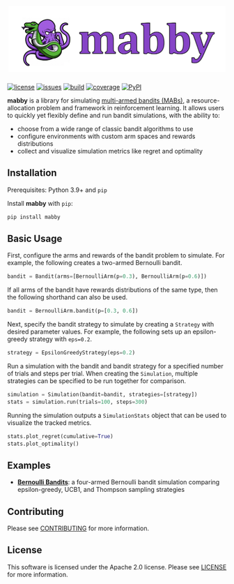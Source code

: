 <h1 align="center">
<img src="https://raw.githubusercontent.com/ew2664/mabby/main/assets/mabby-logo-title.png" width="500">
</h1>

[![license](https://img.shields.io/github/license/ew2664/mabby)](https://github.com/ew2664/mabby/blob/main/LICENSE)
[![issues](https://img.shields.io/github/issues/ew2664/mabby)](https://github.com/ew2664/mabby/issues)
[![build](https://img.shields.io/github/actions/workflow/status/ew2664/mabby/ci.yml)](https://github.com/ew2664/mabby/actions/workflows/ci.yml)
[![coverage](https://coveralls.io/repos/github/ew2664/mabby/badge.svg)](https://coveralls.io/github/ew2664/mabby)
[![PyPI](https://img.shields.io/pypi/v/mabby)](https://pypi.org/project/mabby/)

**mabby** is a library for simulating [multi-armed bandits (MABs)](https://en.wikipedia.org/wiki/Multi-armed_bandit), a resource-allocation problem and framework in reinforcement learning. It allows users to quickly yet flexibly define and run bandit simulations, with the ability to:

- choose from a wide range of classic bandit algorithms to use
- configure environments with custom arm spaces and rewards distributions
- collect and visualize simulation metrics like regret and optimality

## Installation

Prerequisites: Python 3.9+ and `pip`

Install **mabby** with `pip`:

```bash
pip install mabby
```

## Basic Usage

First, configure the arms and rewards of the bandit problem to simulate. For example, the following creates a two-armed Bernoulli bandit.

```python
bandit = Bandit(arms=[BernoulliArm(p=0.3), BernoulliArm(p=0.6)])
```

If all arms of the bandit have rewards distributions of the same type, then the following shorthand can also be used.

```python
bandit = BernoulliArm.bandit(p=[0.3, 0.6])
```

Next, specify the bandit strategy to simulate by creating a `Strategy` with desired parameter values. For example, the following sets up an epsilon-greedy strategy with `eps=0.2`.

```python
strategy = EpsilonGreedyStrategy(eps=0.2)
```

Run a simulation with the bandit and bandit strategy for a specified number of trials and steps per trial. When creating the `Simulation`, multiple strategies can be specified to be run together for comparison.

```python
simulation = Simulation(bandit=bandit, strategies=[strategy])
stats = simulation.run(trials=100, steps=300)
```

Running the simulation outputs a `SimulationStats` object that can be used to visualize the tracked metrics.

```python
stats.plot_regret(cumulative=True)
stats.plot_optimality()
```

## Examples

- [**Bernoulli Bandits**](./examples/bernoulli_bandit.py): a four-armed Bernoulli bandit simulation comparing epsilon-greedy, UCB1, and Thompson sampling strategies

## Contributing

Please see [CONTRIBUTING](CONTRIBUTING.md) for more information.

## License

This software is licensed under the Apache 2.0 license. Please see [LICENSE](LICENSE) for more information.
